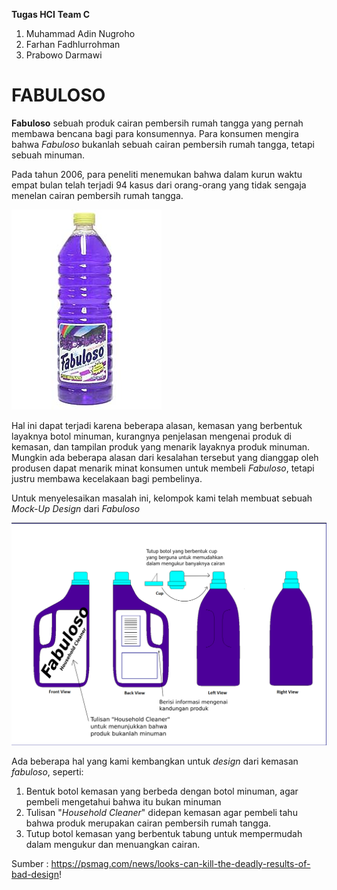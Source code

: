 **Tugas HCI**
**Team C**
1. Muhammad Adin Nugroho
2. Farhan Fadhlurrohman 
3. Prabowo Darmawi

# FABULOSO

**Fabuloso** sebuah produk cairan pembersih rumah tangga yang pernah membawa bencana bagi para konsumennya. Para konsumen mengira bahwa _Fabuloso_ bukanlah sebuah cairan pembersih rumah tangga, tetapi sebuah minuman.

Pada tahun 2006, para peneliti menemukan bahwa dalam kurun waktu empat bulan telah terjadi 94 kasus dari
orang-orang yang tidak sengaja menelan cairan pembersih rumah tangga.

![Fabuloso](https://github.com/RealizeID/HCI/blob/master/image/Fabuloso.jpg)

Hal ini dapat terjadi karena beberapa alasan, kemasan yang berbentuk layaknya botol minuman, kurangnya penjelasan mengenai produk di kemasan, dan tampilan produk yang menarik layaknya produk minuman. Mungkin ada beberapa alasan dari kesalahan tersebut yang dianggap oleh produsen dapat menarik minat konsumen untuk membeli _Fabuloso_, tetapi justru membawa kecelakaan bagi pembelinya.

Untuk menyelesaikan masalah ini, kelompok kami telah membuat sebuah _Mock-Up Design_ dari _Fabuloso_ 

![fabuloso Improve Design](https://github.com/RealizeID/HCI/blob/master/image/Improved-design.jpeg)

Ada beberapa hal yang kami kembangkan untuk _design_ dari kemasan _fabuloso_, seperti:
1. Bentuk botol kemasan yang berbeda dengan botol minuman, agar pembeli mengetahui bahwa itu bukan minuman
2. Tulisan "_Household Cleaner_" didepan kemasan agar pembeli tahu bahwa produk merupakan cairan pembersih rumah tangga.
3. Tutup botol kemasan yang berbentuk tabung untuk mempermudah dalam mengukur dan menuangkan cairan.

Sumber : https://psmag.com/news/looks-can-kill-the-deadly-results-of-bad-design!

